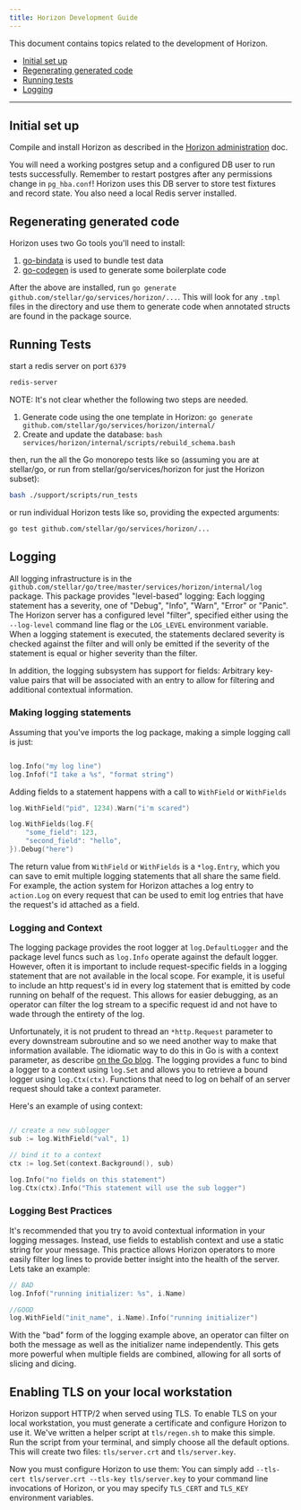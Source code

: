 ```yaml
---
title: Horizon Development Guide
---
```


This document contains topics related to the development of Horizon.

- [Initial set up](#setup)
- [Regenerating generated code](#regen)
- [Running tests](#tests)
- [Logging](#logging)


---
## <a name="setup"></a> Initial set up
Compile and install Horizon as described in the [Horizon administration](reference/admin.md##Building) doc.

You will need a working postgres setup and a configured DB user to run tests successfully. Remember to restart postgres after any permissions change in `pg_hba.conf`! Horizon uses this DB server to store test fixtures and record state. You also need a local Redis server installed.

## <a name="regen"></a> Regenerating generated code

Horizon uses two Go tools you'll need to install:
1. [go-bindata](https://github.com/jteeuwen/go-bindata) is used to bundle test data
2. [go-codegen](https://github.com/nullstyle/go-codegen) is used to generate some boilerplate code

After the above are installed, run `go generate github.com/stellar/go/services/horizon/...`. This will look for any `.tmpl` files in the directory and use them to generate code when annotated structs are found in the package source.

## <a name="tests"></a> Running Tests

start a redis server on port `6379`

```bash
redis-server
```

NOTE: It's not clear whether the following two steps are needed.
1. Generate code using the one template in Horizon: `go generate github.com/stellar/go/services/horizon/internal/`
2. Create and update the database: `bash services/horizon/internal/scripts/rebuild_schema.bash`


then, run the all the Go monorepo tests like so (assuming you are at stellar/go, or run from stellar/go/services/horizon for just the Horizon subset):

```bash
bash ./support/scripts/run_tests
```

or run individual Horizon tests like so, providing the expected arguments:

```bash
go test github.com/stellar/go/services/horizon/...
```

## <a name="logging"></a> Logging

All logging infrastructure is in the `github.com/stellar/go/tree/master/services/horizon/internal/log` package.  This package provides "level-based" logging:  Each logging statement has a severity, one of "Debug", "Info", "Warn", "Error" or "Panic".  The Horizon server has a configured level "filter", specified either using the `--log-level` command line flag or the `LOG_LEVEL` environment variable.  When a logging statement is executed, the statements declared severity is checked against the filter and will only be emitted if the severity of the statement is equal or higher severity than the filter.

In addition, the logging subsystem has support for fields: Arbitrary key-value pairs that will be associated with an entry to allow for filtering and additional contextual information.

### Making logging statements

Assuming that you've imports the log package, making a simple logging call is just:

```go

log.Info("my log line")
log.Infof("I take a %s", "format string")

```

Adding fields to a statement happens with a call to `WithField` or `WithFields`

```go
log.WithField("pid", 1234).Warn("i'm scared")

log.WithFields(log.F{
	"some_field": 123,
	"second_field": "hello",
}).Debug("here")
```

The return value from `WithField` or `WithFields` is a `*log.Entry`, which you can save to emit multiple logging
statements that all share the same field.  For example, the action system for Horizon attaches a log entry to `action.Log` on every request that can be used to emit log entries that have the request's id attached as a field.

### Logging and Context

The logging package provides the root logger at `log.DefaultLogger` and the package level funcs such as `log.Info` operate against the default logger.  However, often it is important to include request-specific fields in a logging statement that are not available in the local scope.  For example, it is useful to include an http request's id in every log statement that is emitted by code running on behalf of the request.  This allows for easier debugging, as an operator can filter the log stream to a specific request id and not have to wade through the entirety of the log.

Unfortunately, it is not prudent to thread an `*http.Request` parameter to every downstream subroutine and so we need another way to make that information available.  The idiomatic way to do this in Go is with a context parameter, as describe [on the Go blog](https://blog.golang.org/context).  The logging provides a func to bind a logger to a context using `log.Set` and allows you to retrieve a bound logger using `log.Ctx(ctx)`.  Functions that need to log on behalf of an server request should take a context parameter.

Here's an example of using context:

```go

// create a new sublogger
sub := log.WithField("val", 1)

// bind it to a context
ctx := log.Set(context.Background(), sub)

log.Info("no fields on this statement")
log.Ctx(ctx).Info("This statement will use the sub logger")

```

### Logging Best Practices

It's recommended that you try to avoid contextual information in your logging messages.  Instead, use fields to establish context and use a static string for your message.  This practice allows Horizon operators to more easily filter log lines to provide better insight into the health of the server.  Lets take an example:

```go
// BAD
log.Infof("running initializer: %s", i.Name)

//GOOD
log.WithField("init_name", i.Name).Info("running initializer")
```

With the "bad" form of the logging example above, an operator can filter on both the message as well as the initializer name independently.  This gets more powerful when multiple fields are combined, allowing for all sorts of slicing and dicing.


## <a name="TLS"></a> Enabling TLS on your local workstation

Horizon support HTTP/2 when served using TLS.  To enable TLS on your local workstation, you must generate a certificate and configure Horizon to use it.  We've written a helper script at `tls/regen.sh` to make this simple.  Run the script from your terminal, and simply choose all the default options.  This will create two files: `tls/server.crt` and `tls/server.key`.  

Now you must configure Horizon to use them: You can simply add `--tls-cert tls/server.crt --tls-key tls/server.key` to your command line invocations of Horizon, or you may specify `TLS_CERT` and `TLS_KEY` environment variables.

